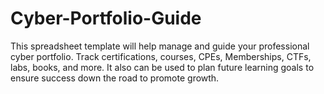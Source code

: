 # Cyber-Portfolio-Guide
This spreadsheet template will help manage and guide your professional cyber portfolio. Track certifications, courses, CPEs, Memberships, CTFs, labs, books, and more. It also can be used to plan future learning goals to ensure success down the road to promote growth.
